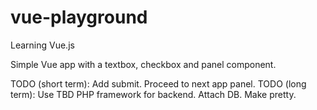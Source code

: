 # vue-playground
Learning Vue.js

Simple Vue app with a textbox, checkbox and panel component.

TODO (short term): Add submit.  Proceed to next app panel.
TODO (long term): Use TBD PHP framework for backend.  Attach DB.  Make pretty.
